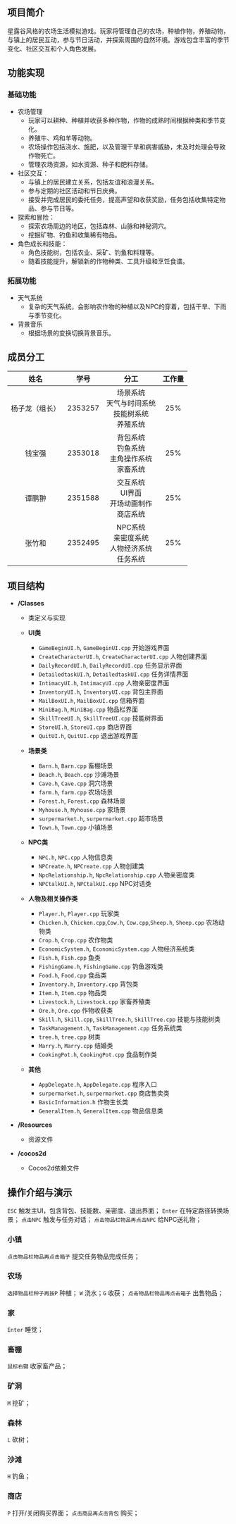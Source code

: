 ## 项目简介

星露谷风格的农场生活模拟游戏。玩家将管理自己的农场，种植作物，养殖动物，与镇上的居民互动，参与节日活动，并探索周围的自然环境。游戏包含丰富的季节变化、社区交互和个人角色发展。

## 功能实现

### 基础功能

- 农场管理
  - 玩家可以耕种、种植并收获多种作物，作物的成熟时间根据种类和季节变化。
  - 养殖牛、鸡和羊等动物。
  - 农场操作包括浇水、施肥，以及管理干旱和病害威胁，未及时处理会导致作物死亡。
  - 管理农场资源，如水资源、种子和肥料存储。
- 社区交互：
  - 与镇上的居民建立关系，包括友谊和浪漫关系。
  - 参与定期的社区活动和节日庆典。
  - 接受并完成居民的委托任务，提高声望和收获奖励，任务包括收集特定物品、参与节日等。
- 探索和冒险：
  - 探索农场周边的地区，包括森林、山脉和神秘洞穴。
  - 挖掘矿物、钓鱼和收集稀有物品。
- 角色成长和技能：
  - 角色技能树，包括农业、采矿、钓鱼和料理等。
  - 随着技能提升，解锁新的作物种类、工具升级和烹饪食谱。

### 拓展功能
- 天气系统
  - 复杂的天气系统，会影响农作物的种植以及NPC的穿着，包括干旱、下雨与季节变化。
- 背景音乐
  - 根据场景的变换切换背景音乐。

## 成员分工
| 姓名 | 学号 | 分工 | 工作量 |
| :---: | :---: | :---: | :---: |
| 杨子龙（组长） | 2353257 | 场景系统<br> 天气与时间系统<br> 技能树系统<br> 养殖系统<br> | 25% |
| 钱宝强 | 2353018 | 背包系统<br> 钓鱼系统<br> 主角操作系统<br> 家畜系统 | 25% |
| 谭鹏翀 | 2351588 | 交互系统<br> UI界面<br> 开场动画制作<br> 商店系统 | 25% |
| 张竹和 | 2352495 | NPC系统<br> 亲密度系统<br> 人物经济系统<br> 任务系统 | 25% |

## 项目结构
* **/Classes**  
  - 类定义与实现  

  - **UI类**  
    - `GameBeginUI.h`, `GameBeginUI.cpp`    开始游戏界面  
    - `CreateCharacterUI.h`, `CreateCharacterUI.cpp` 人物创建界面  
    - `DailyRecordUI.h`, `DailyRecordUI.cpp` 任务显示界面  
    - `DetailedtaskUI.h`, `DetailedtaskUI.cpp` 任务详情界面  
    - `IntimacyUI.h`, `IntimacyUI.cpp` 人物亲密度界面  
    - `InventoryUI.h`, `InventoryUI.cpp` 背包主界面  
    - `MailBoxUI.h`, `MailBoxUI.cpp` 信箱界面  
    - `MiniBag.h`, `MiniBag.cpp` 物品栏界面  
    - `SkillTreeUI.h`, `SkillTreeUI.cpp` 技能树界面  
    - `StoreUI.h`, `StoreUI.cpp` 商店界面  
    - `QuitUI.h`, `QuitUI.cpp` 退出游戏界面

  - **场景类**  
      - `Barn.h`, `Barn.cpp`     畜棚场景  
      - `Beach.h`, `Beach.cpp`   沙滩场景  
      - `Cave.h`, `Cave.cpp`     洞穴场景  
      - `farm.h`, `farm.cpp`     农场场景  
      - `Forest.h`, `Forest.cpp` 森林场景  
      - `Myhouse.h`, `Myhouse.cpp` 家场景  
      - `surpermarket.h`, `surpermarket.cpp` 超市场景  
      - `Town.h`, `Town.cpp` 小镇场景  

  - **NPC类**  
    - `NPC.h`, `NPC.cpp`    人物信息类  
    - `NPCreate.h`, `NPCreate.cpp` 人物创建类  
    - `NpcRelationship.h`, `NpcRelationship.cpp` 人物亲密度类 
    - `NPCtalkUI.h`, `NPCtalkUI.cpp` NPC对话类

  - **人物及相关操作类**  
    - `Player.h`, `Player.cpp` 玩家类
    - `Chicken.h`, `Chicken.cpp`,`Cow.h`, `Cow.cpp`,`Sheep.h`, `Sheep.cpp`  农场动物类  
    - `Crop.h`, `Crop.cpp` 农作物类 
    - `EconomicSystem.h`, `EconomicSystem.cpp` 人物经济系统类 
    - `Fish.h`, `Fish.cpp` 鱼类  
    - `FishingGame.h`, `FishingGame.cpp` 钓鱼游戏类  
    - `Food.h`, `Food.cpp` 食品类  
    - `Inventory.h`, `Inventory.cpp` 背包类  
    - `Item.h`, `Item.cpp` 物品类  
    - `Livestock.h`, `Livestock.cpp` 家畜养殖类  
    - `Ore.h`, `Ore.cpp`   作物收获类
    - `Skill.h`, `Skill.cpp`, `SkillTree.h`, `SkillTree.cpp` 技能与技能树类
    - `TaskManagement.h`, `TaskManagement.cpp` 任务系统类
    - `tree.h`, `tree.cpp` 树类
    - `Marry.h`, `Marry.cpp` 结婚类
    - `CookingPot.h`, `CookingPot.cpp` 食品制作类

  - **其他** 
    - `AppDelegate.h`, `AppDelegate.cpp` 程序入口
    - `surpermarket.h`, `surpermarket.cpp` 商店售卖类
    - `BasicInformation.h` 作物生长类
    - `GeneralItem.h`, `GeneralItem.cpp` 物品信息类

* **/Resources**  
  - 资源文件

* **/cocos2d**  
  - Cocos2d依赖文件


## 操作介绍与演示
 `ESC` 触发主UI，包含背包、技能数、亲密度、退出界面；
 `Enter` 在特定路径转换场景；
 `点击NPC` 触发与任务对话；
 `点击物品栏物品再点击NPC` 给NPC送礼物；

 ### 小镇
 `点击物品栏物品再点击箱子` 提交任务物品完成任务；

 ### 农场
 `选择物品栏种子再按P` 种植；
 `W` 浇水；`G` 收获；
 `点击物品栏物品再点击箱子` 出售物品；

 ### 家
 `Enter` 睡觉；

 ### 畜棚
 `鼠标右键` 收家畜产品；

 ### 矿洞
 `M` 挖矿；

 ### 森林
 `L` 砍树；

 ### 沙滩
 `H` 钓鱼；

 ### 商店
 `P` 打开/关闭购买界面；
 `点击商品再点击背包` 购买；





